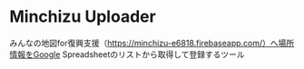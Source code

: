 # Minchizu Uploader
みんなの地図for復興支援（https://minchizu-e6818.firebaseapp.com/）へ場所情報をGoogle Spreadsheetのリストから取得して登録するツール
